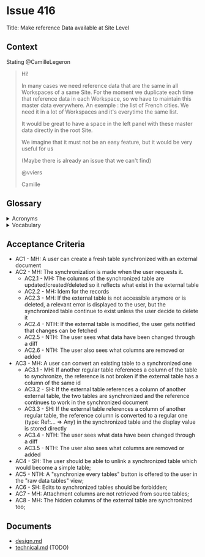 # Issue 416

Title: Make reference Data available at Site Level

## Context

Stating @CamilleLegeron

> Hi!
>
> In many cases we need reference data that are the same in all Workspaces of a same Site. For the moment we duplicate each time that reference data in each Workspace, so we have to maintain this master data everywhere.
> An exemple : the list of French cities. We need it in a lot of Workspaces and it's everytime the same list.
>
> It would be great to have a space in the left panel with these master data directly in the root Site.
>
> We imagine that it must not be an easy feature, but it would be very useful for us
>
> (Maybe there is already an issue that we can't find)
>
> @vviers
>
> Camille

## Glossary

<details>
  <summary>Acronyms</summary>
  <dl>
    <dt>MH</dt><dd>Must Have</dd>
    <dt>SH</dt><dd>Should Have<dd>
    <dt>NTH</dt><dd>Nice To Have</dd>
  </dl>
</details>

<details>
  <summary>Vocabulary</summary>
  <dl>
    <dt>Synchronized table / Target table</dt><dd>The table which fetches its data from an external table, and gets its data and columns synchronized with this external table</dd>
    <dt>External table / Source table</dt><dd>Table of another document of the synchronized table (source table should be preferred in the UI)</dd>
    <dt>Regular table</dt><dd>A table which is not synchronized</dd>
  </dl>
</details>

## Acceptance Criteria

- AC1 - MH: A user can create a fresh table synchronized with an external document
- AC2 - MH: The synchronization is made when the user requests it.
  - AC2.1 - MH: The columns of the synchronized table are updated/created/deleted so it reflects what exist in the external table
  - AC2.2 - MH: Idem for the records
  - AC2.3 - MH: If the external table is not accessible anymore or is deleted, a relevant error is displayed to the user, but the synchronized table continue to exist unless the user decide to delete it
  - AC2.4 - NTH: If the external table is modified, the user gets notified that changes can be fetched
  - AC2.5 - NTH: The user sees what data have been changed through a diff
  - AC2.6 - NTH: The user also sees what columns are removed or added
- AC3 - MH: A user can convert an existing table to a synchronized one
  - AC3.1 - MH: If another regular table references a column of the table to synchronize, the reference is not broken if the external table has a column of the same id
  - AC3.2 - SH: If the external table references a column of another external table, the two tables are synchronized and the reference continues to work in the synchronized document
  - AC3.3 - SH: If the external table references a column of another regular table, the reference column is converted to a regular one (type: Ref:... ⇒ Any) in the synchronized table and the display value is stored directly
  - AC3.4 - NTH: The user sees what data have been changed through a diff
  - AC3.5 - NTH: The user also sees what columns are removed or added
- AC4 - SH: The user should be able to unlink a synchronized table which would become a simple table;
- AC5 - NTH: A "synchronize every tables" button is offered to the user in the "raw data tables" view;
- AC6 - SH: Edits to synchronized tables should be forbidden;
- AC7 - MH: Attachment columns are not retrieved from source tables;
- AC8 - MH: The hidden columns of the external table are synchronized too;

## Documents

- [design.md](./design.md)
- [technical.md](./technical.md) (TODO)
